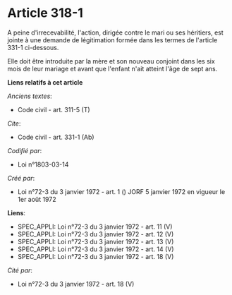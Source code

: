 # Article 318-1

A peine d'irrecevabilité, l'action, dirigée contre le mari ou ses héritiers, est jointe à une demande de légitimation formée
dans les termes de l'article 331-1 ci-dessous.

Elle doit être introduite par la mère et son nouveau conjoint dans les six mois de leur mariage et avant que l'enfant n'ait
atteint l'âge de sept ans.

**Liens relatifs à cet article**

_Anciens textes_:

  - Code civil - art. 311-5 (T)

_Cite_:

  - Code civil - art. 331-1 (Ab)

_Codifié par_:

  - Loi n°1803-03-14

_Créé par_:

  - Loi n°72-3 du 3 janvier 1972 - art. 1 () JORF 5 janvier 1972 en vigueur le 1er août 1972

**Liens**:

  - SPEC_APPLI: Loi n°72-3 du 3 janvier 1972 - art. 11 (V)
  - SPEC_APPLI: Loi n°72-3 du 3 janvier 1972 - art. 12 (V)
  - SPEC_APPLI: Loi n°72-3 du 3 janvier 1972 - art. 13 (V)
  - SPEC_APPLI: Loi n°72-3 du 3 janvier 1972 - art. 14 (V)
  - SPEC_APPLI: Loi n°72-3 du 3 janvier 1972 - art. 18 (V)

_Cité par_:

  - Loi n°72-3 du 3 janvier 1972 - art. 18 (V)
